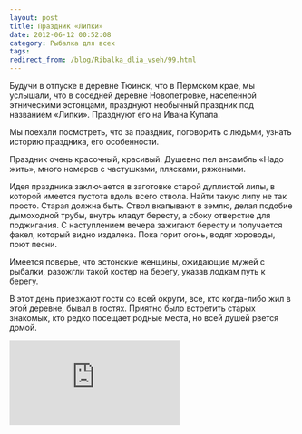 ```yaml
---
layout: post
title: Праздник «Липки»
date: 2012-06-12 00:52:08
category: Рыбалка для всех
tags:
redirect_from: /blog/Ribalka_dlia_vseh/99.html
---
```

Будучи в отпуске в деревне Тюинск, что в Пермском крае, мы услышали, что
в соседней деревне Новопетровке, населенной этническими эстонцами,
празднуют необычный праздник под названием «Липки». Празднуют его на
Ивана Купала.

Мы поехали посмотреть, что за праздник, поговорить с людьми, узнать
историю праздника, его особенности.

Праздник очень красочный, красивый. Душевно пел ансамбль «Надо жить»,
много номеров с частушками, плясками, ряжеными.

Идея праздника заключается в заготовке старой дуплистой липы, в которой
имеется пустота вдоль всего ствола. Найти такую липу не так просто.
Старая должна быть. Ствол вкапывают в землю, делая подобие дымоходной
трубы, внутрь кладут бересту, а сбоку отверстие для поджигания. С
наступлением вечера зажигают бересту и получается факел, который видно
издалека. Пока горит огонь, водят хороводы, поют песни.

Имеется поверье, что эстонские женщины, ожидающие мужей с рыбалки,
разожгли такой костер на берегу, указав лодкам путь к берегу.

В этот день приезжают гости со всей округи, все, кто когда-либо жил в
этой деревне, бывал в гостях. Приятно было встретить старых знакомых,
кто редко посещает родные места, но всей душей рвется домой.

<div class="video">
  <iframe src="https://www.youtube.com/embed/Phh56NoxmFM" frameborder="0" allowfullscreen></iframe>
</div>
